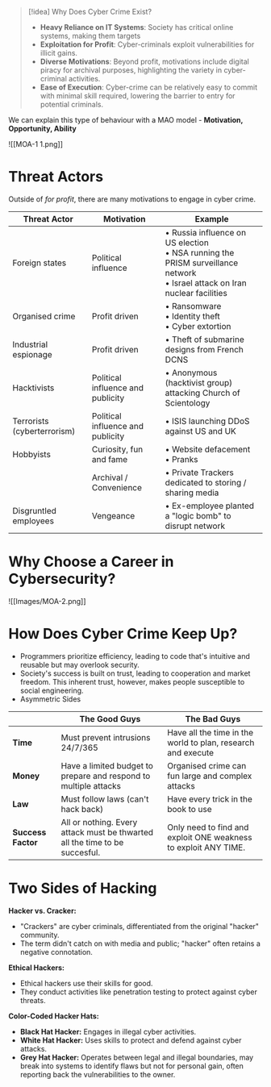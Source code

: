 >[!idea] Why Does Cyber Crime Exist?
>- **Heavy Reliance on IT Systems**: Society has critical online systems, making them targets
>- **Exploitation for Profit**: Cyber-criminals exploit vulnerabilities for illicit gains.
>- **Diverse Motivations**: Beyond profit, motivations include digital piracy for archival purposes, highlighting the variety in cyber-criminal activities.
>- **Ease of Execution**: Cyber-crime can be relatively easy to commit with minimal skill required, lowering the barrier to entry for potential criminals.


We can explain this type of behaviour with a MAO model - **Motivation, Opportunity, Ability**

![[MOA-1 1.png]]

# Threat Actors

Outside of *for profit*, there are many motivations to engage in cyber crime.

| Threat Actor                | Motivation                        | Example                                                                                                                         |
| --------------------------- | --------------------------------- | ------------------------------------------------------------------------------------------------------------------------------- |
| Foreign states              | Political influence               | • Russia influence on US election<br>• NSA running the PRISM surveillance network<br>• Israel attack on Iran nuclear facilities |
| Organised crime             | Profit driven                     | • Ransomware<br>• Identity theft<br>• Cyber extortion                                                                           |
| Industrial espionage        | Profit driven                     | • Theft of submarine designs from French DCNS                                                                                   |
| Hacktivists                 | Political influence and publicity | • Anonymous (hacktivist group) attacking Church of Scientology                                                                  |
| Terrorists (cyberterrorism) | Political influence and publicity | • ISIS launching DDoS against US and UK                                                                                         |
| Hobbyists                   | Curiosity, fun and fame           | • Website defacement<br>• Pranks                                                                                                |
|                             | Archival / Convenience            | • Private Trackers dedicated to storing / sharing media                                                                         |
| Disgruntled employees       | Vengeance                         | • Ex-employee planted a "logic bomb" to disrupt network                                                                         |

# Why Choose a Career in Cybersecurity?

![[Images/MOA-2.png]]
# How Does Cyber Crime Keep Up?

- Programmers prioritize efficiency, leading to code that's intuitive and reusable but may overlook security.
- Society's success is built on trust, leading to cooperation and market freedom. This inherent trust, however, makes people susceptible to social engineering.
- Asymmetric Sides

|                    | The Good Guys                                                               | **The Bad Guys**                                                |
| ------------------ | --------------------------------------------------------------------------- | --------------------------------------------------------------- |
| **Time**           | Must  prevent intrusions 24/7/365                                           | Have all the time in the world to plan, research and execute    |
| **Money**          | Have a limited budget to prepare and respond to multiple attacks            | Organised crime can fun large and complex attacks               |
| **Law**            | Must follow laws (can't hack back)                                          | Have every trick in the book to use                             |
| **Success Factor** | All or nothing. Every attack must be thwarted all the time to be succesful. | Only need to find and exploit ONE weakness to exploit ANY TIME. |

# Two Sides of Hacking

**Hacker vs. Cracker:**
- "Crackers" are cyber criminals, differentiated from the original "hacker" community.
- The term didn't catch on with media and public; "hacker" often retains a negative connotation.

**Ethical Hackers:**
- Ethical hackers use their skills for good.
- They conduct activities like penetration testing to protect against cyber threats.

**Color-Coded Hacker Hats:**
- **Black Hat Hacker:** Engages in illegal cyber activities.
- **White Hat Hacker:** Uses skills to protect and defend against cyber attacks.
- **Grey Hat Hacker:** Operates between legal and illegal boundaries, may break into systems to identify flaws but not for personal gain, often reporting back the vulnerabilities to the owner.